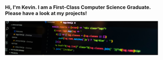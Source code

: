 <p align="center">

### Hi, I'm Kevin.  I am a First-Class Computer Science Graduate.  Please have a look at my projects!

</p>

![alt text](pankaj-patel-Fi-GJaLRGKc.jpg)

<!--
**Kevcar98/Kevcar98** is a ✨ _special_ ✨ repository because its `README.md` (this file) appears on your GitHub profile.

Here are some ideas to get you started:

- 🔭 I’m currently working on ...
- 🌱 I’m currently learning ...
- 👯 I’m looking to collaborate on ...
- 🤔 I’m looking for help with ...
- 💬 Ask me about ...
- 📫 How to reach me: ...
- 😄 Pronouns: ...
- ⚡ Fun fact: ...
-->
